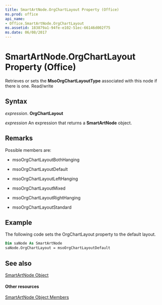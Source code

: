 ```yaml
---
title: SmartArtNode.OrgChartLayout Property (Office)
ms.prod: office
api_name:
- Office.SmartArtNode.OrgChartLayout
ms.assetid: 183879a1-94fe-e102-51ec-66146d002f75
ms.date: 06/08/2017
---
```



# SmartArtNode.OrgChartLayout Property (Office)

Retrieves or sets the  **MsoOrgChartLayoutType** associated with this node if there is one. Read/write


## Syntax

 _expression_. **OrgChartLayout**

 _expression_ An expression that returns a **SmartArtNode** object.


## Remarks

Possible members are:


- msoOrgChartLayoutBothHanging
    
- msoOrgChartLayoutDefault
    
- msoOrgChartLayoutLeftHanging
    
- msoOrgChartLayoutMixed
    
- msoOrgChartLayoutRightHanging
    
- msoOrgChartLayoutStandard
    

## Example

The following code sets the OrgChartLayout property to the default layout.


```vb
Dim saNode As SmartArtNode 
saNode.OrgChartLayout = msoOrgChartLayoutDefault
```


## See also


[SmartArtNode Object](smartartnode-object-office.md)
#### Other resources


[SmartArtNode Object Members](smartartnode-members-office.md)

